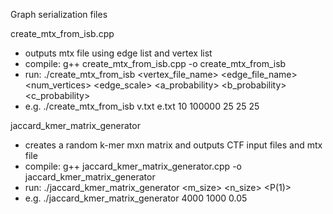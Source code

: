 Graph serialization files


create_mtx_from_isb.cpp  
- outputs mtx file using edge list and vertex list
- compile: g++ create_mtx_from_isb.cpp -o create_mtx_from_isb
- run: ./create_mtx_from_isb <vertex_file_name> <edge_file_name> <num_vertices> <edge_scale> <a_probability> <b_probability> <c_probability>
-   e.g. ./create_mtx_from_isb v.txt e.txt 10 100000 25 25 25
  
 
jaccard_kmer_matrix_generator
- creates a random k-mer mxn matrix and outputs CTF input files and mtx file
- compile: g++ jaccard_kmer_matrix_generator.cpp -o jaccard_kmer_matrix_generator
- run: ./jaccard_kmer_matrix_generator <m_size> <n_size> <P(1)>
-   e.g. ./jaccard_kmer_matrix_generator 4000 1000 0.05
